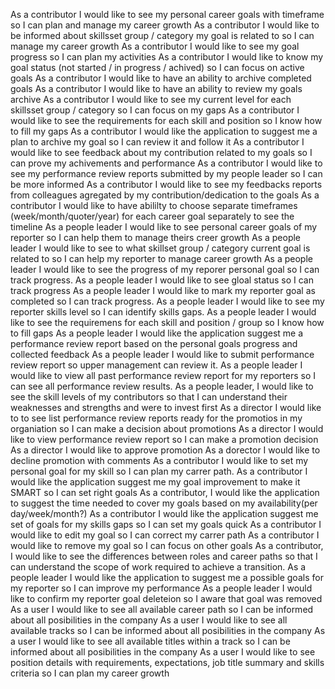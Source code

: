 As a contributor I would like to see my personal career goals with timeframe so I can plan and manage my career growth
As a contributor I would like to be informed about skillsset group / category my goal is related to so I can manage my career growth
As a contributor I would like to see my goal progress so I can plan my activities
As a contributor I would like to know my goal status (not started / in progress / achived) so I can focus on active goals
As a contributor I would like to have an ability to archive completed goals
As a contributor I would like to have an ability to review my goals archive
As a contributor I would like to see my current level for each skillsset group / category so I can focus on my gaps
As a contributor I would like to see the requirements for each skill and position so I know how to fill my gaps
As a contributor I would like the application to suggest me a plan to archive my goal so I can review it and follow it
As a contributor I would like to see feedback about my contribution related to my goals so I can prove my achivements and performance
As a contributor I would like to see my performance review reports submitted by my people leader so I can be more informed
As a contributor I would like to see my feedbacks reports from colleagues agregated by my contribution/dedication to the  goals
As a contributor I would like to have abililty to choose separate timeframes (week/month/quoter/year) for each career goal separately to see the timeline
As a people leader I would like to see personal career goals of my reporter so I can help them to manage theirs creer growth
As a people leader I would like to see to what skillset group / category current goal is related to so I can help my reporter to manage career growth
As a people leader I would like to see the progress of my reporer personal goal so I can track progress.
As a people leader I would like to see gloal status so I can track progress
As a people leader I would like to mark my reporter goal as completed so I can track progress.
As a people leader I would like to see my reporter skills level so I can identify skills gaps.
As a people leader I would like to see the requiremens for each skill and position / group so I know how to fill gaps
As a people leader I would like the application suggest me a performance review report based on the personal goals progress and collected feedback
As a people leader I would like to submit performance review report so upper management can review it.
As a people leader I would like to view all past performance review report for my reporters so I can see all performance review results.
As a people leader, I would like to see the skill levels of my contributors so that I can understand their weaknesses and strengths and were to invest first
As a director I would like to to see list performance review reports ready for the promotios in my organiation so I can make a decision about promotions
As a director I would like to view performance review report so I can make a promotion decision
As a director I would like to approve promotion
As a dorector I would like to decline promotion with comments
As a contributor I would like to set my personal goal for my skill so I can plan my carrer path.
As a contributor I would like the application suggest me my goal improvement to make it SMART so I can set right goals
As a contributor, I would like the application to suggest the time needed to cover my goals based on my availability(per day/week/month?)
As a contributor I would like the application suggest me set of goals for my skills gaps so I can set my goals quick
As a contributor I would like to edit my goal so I can correct my carrer path
As a contributor I would like to remove my goal so I can focus on other goals
As a contributor, I would like to see the differences between roles and career paths so that I can understand the scope of work required to achieve a transition.
As a people leader I would like the application to suggest me a possible goals for my reporter so I can improve my performance
As a people leader I would like to confirm my reporter goal deleteion so I aware that goal was removed	
As a user I would like to see all available career path so I can be informed about all posibilities in the company
As a user I would like to see all available tracks so I can be informed about all posibilities in the company
As a user I would like to see all available titles within a track so I can be informed about all posibilities in the company
As a user I would like to see position details with requirements, expectations, job title summary and skills criteria so I can plan my career growth